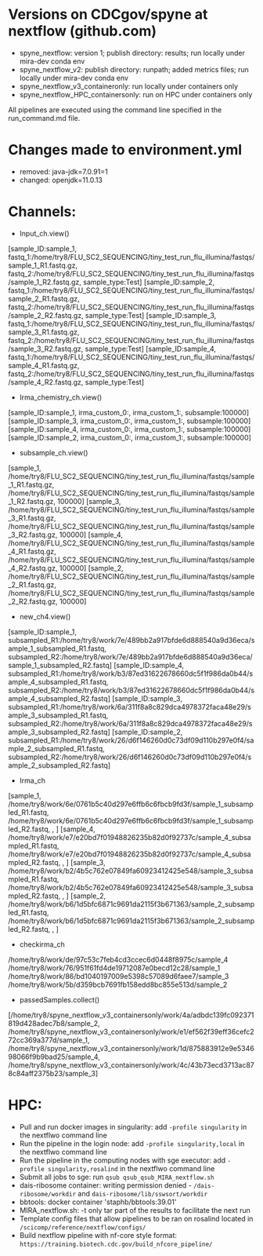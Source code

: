 # Versions on CDCgov/spyne at nextflow (github.com)
* spyne_nextflow: version 1; publish directory: results; run locally under mira-dev conda env
* spyne_nextflow_v2: publish directory: runpath; added metrics files; run locally under mira-dev conda env
* spyne_nextflow_v3_containeronly: run locally under containers only
* spyne_nextflow_HPC_containersonly: run on HPC under containers only

All pipelines are executed using the command line specified in the run_command.md file.

# Changes made to environment.yml
* removed: java-jdk=7.0.91=1
* changed: openjdk=11.0.13

# Channels:
* Input_ch.view()

[sample_ID:sample_1, fastq_1:/home/try8/FLU_SC2_SEQUENCING/tiny_test_run_flu_illumina/fastqs/sample_1_R1.fastq.gz, fastq_2:/home/try8/FLU_SC2_SEQUENCING/tiny_test_run_flu_illumina/fastqs/sample_1_R2.fastq.gz, sample_type:Test]
[sample_ID:sample_2, fastq_1:/home/try8/FLU_SC2_SEQUENCING/tiny_test_run_flu_illumina/fastqs/sample_2_R1.fastq.gz, fastq_2:/home/try8/FLU_SC2_SEQUENCING/tiny_test_run_flu_illumina/fastqs/sample_2_R2.fastq.gz, sample_type:Test]
[sample_ID:sample_3, fastq_1:/home/try8/FLU_SC2_SEQUENCING/tiny_test_run_flu_illumina/fastqs/sample_3_R1.fastq.gz, fastq_2:/home/try8/FLU_SC2_SEQUENCING/tiny_test_run_flu_illumina/fastqs/sample_3_R2.fastq.gz, sample_type:Test]
[sample_ID:sample_4, fastq_1:/home/try8/FLU_SC2_SEQUENCING/tiny_test_run_flu_illumina/fastqs/sample_4_R1.fastq.gz, fastq_2:/home/try8/FLU_SC2_SEQUENCING/tiny_test_run_flu_illumina/fastqs/sample_4_R2.fastq.gz, sample_type:Test]

* Irma_chemistry_ch.view()
  
[sample_ID:sample_1, irma_custom_0:, irma_custom_1:, subsample:100000]
[sample_ID:sample_3, irma_custom_0:, irma_custom_1:, subsample:100000]
[sample_ID:sample_4, irma_custom_0:, irma_custom_1:, subsample:100000]
[sample_ID:sample_2, irma_custom_0:, irma_custom_1:, subsample:100000]

* subsample_ch.view()
  
[sample_1, /home/try8/FLU_SC2_SEQUENCING/tiny_test_run_flu_illumina/fastqs/sample_1_R1.fastq.gz, /home/try8/FLU_SC2_SEQUENCING/tiny_test_run_flu_illumina/fastqs/sample_1_R2.fastq.gz, 100000]
[sample_3, /home/try8/FLU_SC2_SEQUENCING/tiny_test_run_flu_illumina/fastqs/sample_3_R1.fastq.gz, /home/try8/FLU_SC2_SEQUENCING/tiny_test_run_flu_illumina/fastqs/sample_3_R2.fastq.gz, 100000]
[sample_4, /home/try8/FLU_SC2_SEQUENCING/tiny_test_run_flu_illumina/fastqs/sample_4_R1.fastq.gz, /home/try8/FLU_SC2_SEQUENCING/tiny_test_run_flu_illumina/fastqs/sample_4_R2.fastq.gz, 100000]
[sample_2, /home/try8/FLU_SC2_SEQUENCING/tiny_test_run_flu_illumina/fastqs/sample_2_R1.fastq.gz, /home/try8/FLU_SC2_SEQUENCING/tiny_test_run_flu_illumina/fastqs/sample_2_R2.fastq.gz, 100000]

* new_ch4.view()
  
[sample_ID:sample_1, subsampled_R1:/home/try8/work/7e/489bb2a917bfde6d888540a9d36eca/sample_1_subsampled_R1.fastq, subsampled_R2:/home/try8/work/7e/489bb2a917bfde6d888540a9d36eca/sample_1_subsampled_R2.fastq]
[sample_ID:sample_4, subsampled_R1:/home/try8/work/b3/87ed31622678660dc5f1f986da0b44/sample_4_subsampled_R1.fastq, subsampled_R2:/home/try8/work/b3/87ed31622678660dc5f1f986da0b44/sample_4_subsampled_R2.fastq]
[sample_ID:sample_3, subsampled_R1:/home/try8/work/6a/311f8a8c829dca4978372faca48e29/sample_3_subsampled_R1.fastq, subsampled_R2:/home/try8/work/6a/311f8a8c829dca4978372faca48e29/sample_3_subsampled_R2.fastq]
[sample_ID:sample_2, subsampled_R1:/home/try8/work/26/d6f146260d0c73df09d110b297e0f4/sample_2_subsampled_R1.fastq, subsampled_R2:/home/try8/work/26/d6f146260d0c73df09d110b297e0f4/sample_2_subsampled_R2.fastq]

* Irma_ch
  
[sample_1, /home/try8/work/6e/0761b5c40d297e6ffb6c6fbcb9fd3f/sample_1_subsampled_R1.fastq, /home/try8/work/6e/0761b5c40d297e6ffb6c6fbcb9fd3f/sample_1_subsampled_R2.fastq, , ]
[sample_4, /home/try8/work/e7/e20bd7f01948826235b82d0f92737c/sample_4_subsampled_R1.fastq, /home/try8/work/e7/e20bd7f01948826235b82d0f92737c/sample_4_subsampled_R2.fastq, , ]
[sample_3, /home/try8/work/b2/4b5c762e07849fa60923412425e548/sample_3_subsampled_R1.fastq, /home/try8/work/b2/4b5c762e07849fa60923412425e548/sample_3_subsampled_R2.fastq, , ]
[sample_2, /home/try8/work/b6/1d5bfc6871c9691da2115f3b671363/sample_2_subsampled_R1.fastq, /home/try8/work/b6/1d5bfc6871c9691da2115f3b671363/sample_2_subsampled_R2.fastq, , ]

* checkirma_ch
  
/home/try8/work/de/97c53c7feb4cd3ccec6d0448f8975c/sample_4
/home/try8/work/76/951f61fd4de19712087e0becd12c28/sample_1
/home/try8/work/86/bd1040197009e5398c57089d6faee7/sample_3
/home/try8/work/5b/d359bcb7691fb158edd8bc855e513d/sample_2

* passedSamples.collect()
  
[/home/try8/spyne_nextflow_v3_containersonly/work/4a/adbdc139fc092371819d428adec7b8/sample_2, /home/try8/spyne_nextflow_v3_containersonly/work/e1/ef562f39eff36cefc272cc369a377d/sample_1, /home/try8/spyne_nextflow_v3_containersonly/work/1d/875883912e9e534698066f9b9bad25/sample_4, /home/try8/spyne_nextflow_v3_containersonly/work/4c/43b73ecd3713ac878c84aff2375b23/sample_3]

# HPC:
* Pull and run docker images in singularity: add `-profile singularity` in the nextflwo command line
* Run the pipeline in the login node: add `-profile singularity,local` in the nextflwo command line
* Run the pipeline in the computing nodes with sge executor: add `-profile singularity,rosalind` in the nextflwo command line
* Submit all jobs to sge: run `qsub qsub_qsub_MIRA_nextflow.sh`
* dais-ribosome container: 
writing permission denied - `/dais-ribosome/workdir` and `dais-ribosome/lib/sswsort/workdir`
* bbtools: docker container 'staphb/bbtools:39.01'
* MIRA_nextflow.sh: -t only tar part of the results to facilitate the next run
* Template config files that allow pipelines to be ran on rosalind located in `/scicomp/reference/nextflow/configs/`
* Build nextflow pipeline with nf-core style format: `https://training.biotech.cdc.gov/build_nfcore_pipeline/`


